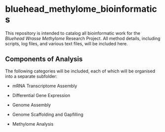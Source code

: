 # bluehead_methylome_bioinformatics

This repository is intended to catalog all bioinformatic work for the *Bluehead Wrasse Methylome* Research Project. All method details, including scripts, log files, and various text files, will be included here. 

## Components of Analysis

The following categories will be included, each of which will be organised into a separate subfolder:

* mRNA Transcriptome Assembly

* Differential Gene Expression

* Genome Assembly

* Genome Scaffolding and Gapfilling

* Methylome Analysis

